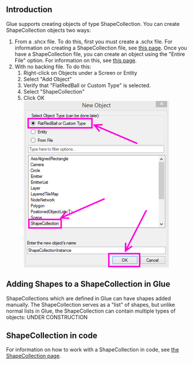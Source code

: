 ## Introduction

Glue supports creating objects of type ShapeCollection. You can create ShapeCollection objects two ways:

1.  From a .shcx file. To do this, first you must create a .schx file. For information on creating a ShapeCollection file, see [this page](/frb/docs/index.php?title=Glue:Reference:Files:ShapeCollection_(.shcx).md "Glue:Reference:Files:ShapeCollection (.shcx)"). Once you have a ShapeCollection file, you can create an object using the "Entire File" option. For information on this, see [this page](/frb/docs/index.php?title=Glue:Reference:Objects:Entire_File.md "Glue:Reference:Objects:Entire File").
2.  With no backing file. To do this:
    1.  Right-click on Objects under a Screen or Entity
    2.  Select "Add Object"
    3.  Verify that "FlatRedBall or Custom Type" is selected.
    4.  Select "ShapeCollection"
    5.  Click OK ![AddShapeCollectionObject.PNG](/media/migrated_media-AddShapeCollectionObject.PNG)

## Adding Shapes to a ShapeCollection in Glue

ShapeCollections which are defined in Glue can have shapes added manually. The ShapeCollection serves as a "list" of shapes, but unlike normal lists in Glue, the ShapeCollection can contain multiple types of objects: UNDER CONSTRUCTION

## ShapeCollection in code

For information on how to work with a ShapeCollection in code, see [the ShapeCollection page](/frb/docs/index.php?title=FlatRedBall.Math.Geometry.ShapeCollection.md "FlatRedBall.Math.Geometry.ShapeCollection").
